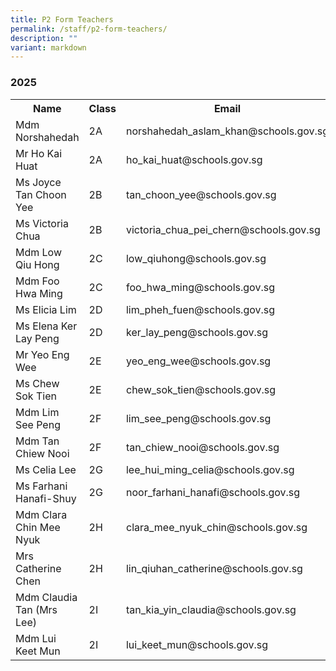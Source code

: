 ```yaml
---
title: P2 Form Teachers
permalink: /staff/p2-form-teachers/
description: ""
variant: markdown
---
```

### **2025**
<table>
    <tbody><tr style="width:100%">
        <th style="width:40%">Name</th>
        <th style="width:10%">Class</th>
        <th style="width:50%">Email</th>
    </tr>
     <tr>
        <td>Mdm Norshahedah</td>
        <td>2A</td>
        <td>norshahedah_aslam_khan@schools.gov.sg</td>
    </tr>
<tr>
        <td>Mr Ho Kai Huat</td>
        <td>2A</td>
        <td>ho_kai_huat@schools.gov.sg</td>
    </tr>
    <tr>
        <td>Ms Joyce Tan Choon Yee</td>
        <td>2B</td>
        <td>tan_choon_yee@schools.gov.sg</td>
    </tr>
<tr>
        <td>Ms Victoria Chua</td>
        <td>2B</td>
        <td>victoria_chua_pei_chern@schools.gov.sg</td>
	</tr>
	<tr>
        <td>Mdm Low Qiu Hong</td>
        <td>2C</td>
        <td>low_qiuhong@schools.gov.sg</td>
    </tr>
 <tr>
        <td>Mdm Foo Hwa Ming</td>
        <td>2C</td>
        <td>foo_hwa_ming@schools.gov.sg</td>
    </tr>
<tr>
        <td>Ms Elicia Lim</td>
        <td>2D</td>
        <td>lim_pheh_fuen@schools.gov.sg</td>
    </tr>
<tr>
        <td>Ms Elena Ker Lay Peng</td>
        <td>2D</td>
        <td>ker_lay_peng@schools.gov.sg</td>
    </tr>
 <tr>
        <td>Mr Yeo Eng Wee</td>
        <td>2E</td>
        <td>yeo_eng_wee@schools.gov.sg</td>
    </tr>
<tr>
        <td>Ms Chew Sok Tien</td>
        <td>2E</td>
        <td>chew_sok_tien@schools.gov.sg</td>
    </tr>
<tr>
        <td>Mdm Lim See Peng</td>
        <td>2F</td>
        <td>lim_see_peng@schools.gov.sg</td>
    </tr>
   <tr>
        <td>Mdm Tan Chiew Nooi</td>
        <td>2F</td>
        <td>tan_chiew_nooi@schools.gov.sg</td>
    </tr>
    <tr>
        <td>Ms Celia Lee</td>
        <td>2G</td>
        <td>lee_hui_ming_celia@schools.gov.sg</td>
    </tr>
 <tr>
        <td>Ms Farhani Hanafi-Shuy</td>
        <td>2G</td>
        <td>noor_farhani_hanafi@schools.gov.sg</td>
	</tr>
    <tr>
        <td>Mdm Clara Chin Mee Nyuk</td>
        <td>2H</td>
        <td>clara_mee_nyuk_chin@schools.gov.sg</td>
    </tr>
<tr>
        <td>Mrs Catherine Chen</td>
        <td>2H</td>
        <td>lin_qiuhan_catherine@schools.gov.sg</td>
    </tr>
	<tr>
        <td>Mdm Claudia Tan (Mrs Lee)</td>
        <td>2I</td>
        <td>tan_kia_yin_claudia@schools.gov.sg</td>
    </tr>
<tr>
        <td>Mdm Lui Keet Mun</td>
        <td>2I</td>
        <td>lui_keet_mun@schools.gov.sg</td>
    </tr>
</tbody></table>